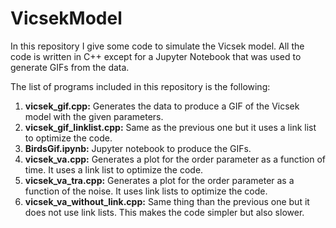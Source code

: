 # VicsekModel

In this repository I give some code to simulate the Vicsek model. All the code is written in C++ except for a Jupyter Notebook that was used to generate GIFs from the data.

The list of programs included in this repository is the following:

1. **vicsek_gif.cpp:** Generates the data to produce a GIF of the Vicsek model with the given parameters.
2. **vicsek_gif_linklist.cpp:** Same as the previous one but it uses a link list to optimize the code.
3. **BirdsGif.ipynb:** Jupyter notebook to produce the GIFs.
4. **vicsek_va.cpp:** Generates a plot for the order parameter as a function of time. It uses a link list to optimize the code.
5. **vicsek_va_tra.cpp:** Generates a plot for the order parameter as a function of the noise. It uses link lists to optimize the code.
6. **vicsek_va_without_link.cpp:** Same thing than the previous one but it does not use link lists. This makes the code simpler but also slower.

